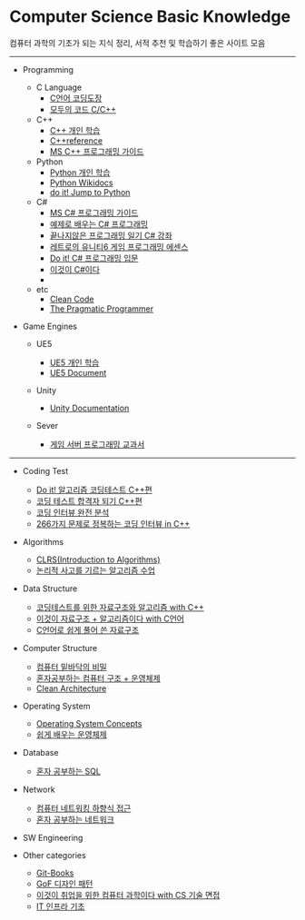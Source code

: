# Computer Science Basic Knowledge

  컴퓨터 과학의 기초가 되는 지식 정리, 서적 추천 및 학습하기 좋은 사이트 모음
  
--------------------------------------------------------
- Programming
  + C Language
    - [C언어 코딩도장](https://dojang.io/)
    - [모두의 코드 C/C++](https://modoocode.com/)
  + C++
    - [C++ 개인 학습](https://github.com/Jeon-YuSung/Cplusplus-UE/tree/main/CPP)
    - [C++reference](https://www.cppreference.com/)
    - [MS C++ 프로그래밍 가이드](https://learn.microsoft.com/ko-kr/cpp/cpp/?view=msvc-170)
  + Python
    - [Python 개인 학습](https://github.com/Jeon-YuSung/Python3/tree/main)
    - [Python Wikidocs](https://wikidocs.net/book/1)
    - [do it! Jump to Python](https://product.kyobobook.co.kr/detail/S000202532365)
  + C#
    - [MS C# 프로그래밍 가이드](https://learn.microsoft.com/ko-kr/dotnet/csharp/programming-guide/concepts/?redirectedfrom=MSDN)
    - [예제로 배우는 C# 프로그래밍](https://www.csharpstudy.com/CSharp/CSharp-intro.aspx)
    - [끝나지않은 프로그래밍 일기 C# 강좌](https://blog.hexabrain.net/tag/C%23)
    - [레트로의 유니티6 게임 프로그래밍 에센스](https://product.kyobobook.co.kr/detail/S000215787646)
    - [Do it! C# 프로그래밍 입문](https://product.kyobobook.co.kr/detail/S000062180275)
    - [이것이 C#이다](https://product.kyobobook.co.kr/detail/S000201856223)
    - 
  + etc
    - [Clean Code](https://product.kyobobook.co.kr/detail/S000001076349)
    - [The Pragmatic Programmer](https://product.kyobobook.co.kr/detail/S000001033128)

- Game Engines
  + UE5
    - [UE5 개인 학습](https://github.com/Jeon-YuSung/Cplusplus-UE/tree/main/Unreal_Engine5)
    - [UE5 Document](https://dev.epicgames.com/documentation/ko-kr/unreal-engine/unreal-engine-5-6-documentation)
  + Unity
    - [Unity Documentation](https://docs.unity3d.com/kr/530/Manual/)

  + Sever
    - [게임 서버 프로그래밍 교과서](https://product.kyobobook.co.kr/detail/S000001792817)
   
--------------------------------------------------------------------------------
- Coding Test
  + [Do it! 알고리즘 코딩테스트 C++편](https://product.kyobobook.co.kr/detail/S000217191101)
  + [코딩 테스트 합격자 되기 C++편](https://product.kyobobook.co.kr/detail/S000213087020)
  + [코딩 인터뷰 완전 분석](https://product.kyobobook.co.kr/detail/S000001033111)
  + [266가지 문제로 정복하는 코딩 인터뷰 in C++](https://product.kyobobook.co.kr/detail/S000001033120)
    
- Algorithms
  + [CLRS(Introduction to Algorithms)](https://product.kyobobook.co.kr/detail/S000213683944)
  + [논리적 사고를 기르는 알고리즘 수업](https://product.kyobobook.co.kr/detail/S000211970134)
- Data Structure
  + [코딩테스트를 위한 자료구조와 알고리즘 with C++](https://github.com/Jeon-YuSung/Cplusplus-UE/tree/main/CPP/Data%20Structure%20and%20Algorithm%20with%20Cpp%20for%20Coding%20Test)
  + [이것이 자료구조 + 알고리즘이다 with C언어](https://product.kyobobook.co.kr/detail/S000061585515)
  + [C언어로 쉽게 풀어 쓴 자료구조](https://product.kyobobook.co.kr/detail/S000001076349)
  
- Computer Structure
  + [컴퓨터 밑바닥의 비밀](https://product.kyobobook.co.kr/detail/S000212650856)
  + [혼자공부하는 컴퓨터 구조 + 운영체제](https://product.kyobobook.co.kr/detail/S000061584886)
  + [Clean Architecture](https://product.kyobobook.co.kr/detail/S000001033082)

- Operating System
  + [Operating System Concepts](https://product.kyobobook.co.kr/detail/S000001868743)
  + [쉽게 배우는 운영체제](https://product.kyobobook.co.kr/detail/S000217098802)
    
- Database
  + [혼자 공부하는 SQL](https://product.kyobobook.co.kr/detail/S000001810432)

- Network
  + [컴퓨터 네트워킹 하향식 접근](https://product.kyobobook.co.kr/detail/S000061694627)
  + [혼자 공부하는 네트워크](https://product.kyobobook.co.kr/detail/S000212911507)

- SW Engineering

- Other categories
  + [Git-Books](https://git-scm.com/book/ko/v2)
  + [GoF 디자인 패턴](https://refactoring.guru/ko/design-patterns)
  + [이것이 취업을 위한 컴퓨터 과학이다 with CS 기술 면접](https://product.kyobobook.co.kr/detail/S000214014967)
  + [IT 인프라 기초](https://product.kyobobook.co.kr/detail/S000216124230)

